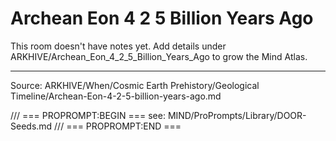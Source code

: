 # Archean Eon 4 2 5 Billion Years Ago

This room doesn't have notes yet. Add details under ARKHIVE/Archean_Eon_4_2_5_Billion_Years_Ago to grow the Mind Atlas.

---
Source: ARKHIVE/When/Cosmic Earth Prehistory/Geological Timeline/Archean-Eon-4-2-5-billion-years-ago.md

/// === PROPROMPT:BEGIN ===
see: MIND/ProPrompts/Library/DOOR-Seeds.md
/// === PROPROMPT:END ===
